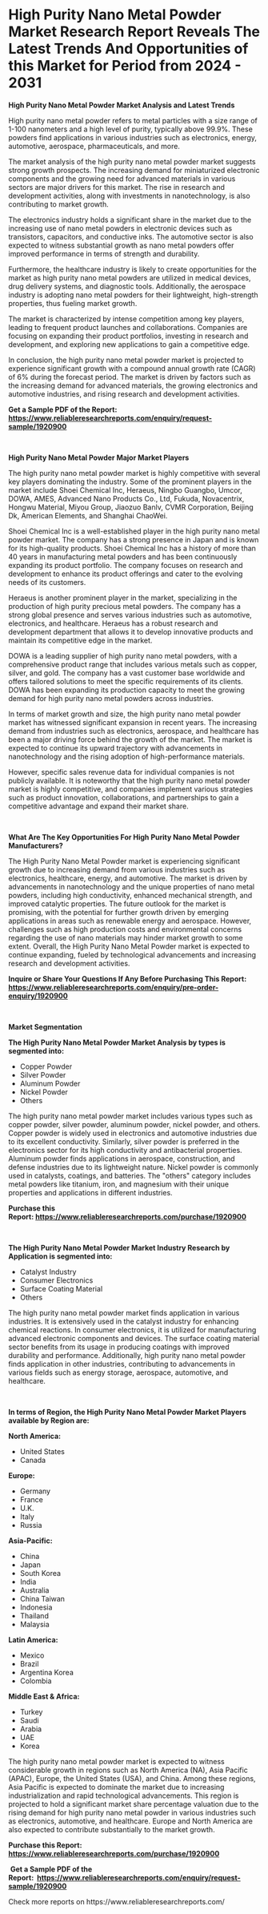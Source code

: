 <p><h1>High Purity Nano Metal Powder Market Research Report Reveals The Latest Trends And Opportunities of this Market for Period from 2024 - 2031</h1></p><p><strong>High Purity Nano Metal Powder Market Analysis and Latest Trends</strong></p>
<p><p>High purity nano metal powder refers to metal particles with a size range of 1-100 nanometers and a high level of purity, typically above 99.9%. These powders find applications in various industries such as electronics, energy, automotive, aerospace, pharmaceuticals, and more.</p><p>The market analysis of the high purity nano metal powder market suggests strong growth prospects. The increasing demand for miniaturized electronic components and the growing need for advanced materials in various sectors are major drivers for this market. The rise in research and development activities, along with investments in nanotechnology, is also contributing to market growth.</p><p>The electronics industry holds a significant share in the market due to the increasing use of nano metal powders in electronic devices such as transistors, capacitors, and conductive inks. The automotive sector is also expected to witness substantial growth as nano metal powders offer improved performance in terms of strength and durability.</p><p>Furthermore, the healthcare industry is likely to create opportunities for the market as high purity nano metal powders are utilized in medical devices, drug delivery systems, and diagnostic tools. Additionally, the aerospace industry is adopting nano metal powders for their lightweight, high-strength properties, thus fueling market growth.</p><p>The market is characterized by intense competition among key players, leading to frequent product launches and collaborations. Companies are focusing on expanding their product portfolios, investing in research and development, and exploring new applications to gain a competitive edge.</p><p>In conclusion, the high purity nano metal powder market is projected to experience significant growth with a compound annual growth rate (CAGR) of 6% during the forecast period. The market is driven by factors such as the increasing demand for advanced materials, the growing electronics and automotive industries, and rising research and development activities.</p></p>
<p><strong>Get a Sample PDF of the Report:&nbsp; <a href="https://www.reliableresearchreports.com/enquiry/request-sample/1920900">https://www.reliableresearchreports.com/enquiry/request-sample/1920900</a></strong></p>
<p>&nbsp;</p>
<p><strong>High Purity Nano Metal Powder Major Market Players</strong></p>
<p><p>The high purity nano metal powder market is highly competitive with several key players dominating the industry. Some of the prominent players in the market include Shoei Chemical Inc, Heraeus, Ningbo Guangbo, Umcor, DOWA, AMES, Advanced Nano Products Co., Ltd, Fukuda, Novacentrix, Hongwu Material, Miyou Group, Jiaozuo Banlv, CVMR Corporation, Beijing Dk, American Elements, and Shanghai ChaoWei.</p><p>Shoei Chemical Inc is a well-established player in the high purity nano metal powder market. The company has a strong presence in Japan and is known for its high-quality products. Shoei Chemical Inc has a history of more than 40 years in manufacturing metal powders and has been continuously expanding its product portfolio. The company focuses on research and development to enhance its product offerings and cater to the evolving needs of its customers.</p><p>Heraeus is another prominent player in the market, specializing in the production of high purity precious metal powders. The company has a strong global presence and serves various industries such as automotive, electronics, and healthcare. Heraeus has a robust research and development department that allows it to develop innovative products and maintain its competitive edge in the market.</p><p>DOWA is a leading supplier of high purity nano metal powders, with a comprehensive product range that includes various metals such as copper, silver, and gold. The company has a vast customer base worldwide and offers tailored solutions to meet the specific requirements of its clients. DOWA has been expanding its production capacity to meet the growing demand for high purity nano metal powders across industries.</p><p>In terms of market growth and size, the high purity nano metal powder market has witnessed significant expansion in recent years. The increasing demand from industries such as electronics, aerospace, and healthcare has been a major driving force behind the growth of the market. The market is expected to continue its upward trajectory with advancements in nanotechnology and the rising adoption of high-performance materials.</p><p>However, specific sales revenue data for individual companies is not publicly available. It is noteworthy that the high purity nano metal powder market is highly competitive, and companies implement various strategies such as product innovation, collaborations, and partnerships to gain a competitive advantage and expand their market share.</p></p>
<p>&nbsp;</p>
<p><strong>What Are The Key Opportunities For High Purity Nano Metal Powder Manufacturers?</strong></p>
<p><p>The High Purity Nano Metal Powder market is experiencing significant growth due to increasing demand from various industries such as electronics, healthcare, energy, and automotive. The market is driven by advancements in nanotechnology and the unique properties of nano metal powders, including high conductivity, enhanced mechanical strength, and improved catalytic properties. The future outlook for the market is promising, with the potential for further growth driven by emerging applications in areas such as renewable energy and aerospace. However, challenges such as high production costs and environmental concerns regarding the use of nano materials may hinder market growth to some extent. Overall, the High Purity Nano Metal Powder market is expected to continue expanding, fueled by technological advancements and increasing research and development activities.</p></p>
<p><strong>Inquire or Share Your Questions If Any Before Purchasing This Report: <a href="https://www.reliableresearchreports.com/enquiry/pre-order-enquiry/1920900">https://www.reliableresearchreports.com/enquiry/pre-order-enquiry/1920900</a></strong></p>
<p>&nbsp;</p>
<p><strong>Market Segmentation</strong></p>
<p><strong>The High Purity Nano Metal Powder Market Analysis by types is segmented into:</strong></p>
<p><ul><li>Copper Powder</li><li>Silver Powder</li><li>Aluminum Powder</li><li>Nickel Powder</li><li>Others</li></ul></p>
<p><p>The high purity nano metal powder market includes various types such as copper powder, silver powder, aluminum powder, nickel powder, and others. Copper powder is widely used in electronics and automotive industries due to its excellent conductivity. Similarly, silver powder is preferred in the electronics sector for its high conductivity and antibacterial properties. Aluminum powder finds applications in aerospace, construction, and defense industries due to its lightweight nature. Nickel powder is commonly used in catalysts, coatings, and batteries. The "others" category includes metal powders like titanium, iron, and magnesium with their unique properties and applications in different industries.</p></p>
<p><strong>Purchase this Report:&nbsp;<a href="https://www.reliableresearchreports.com/purchase/1920900">https://www.reliableresearchreports.com/purchase/1920900</a></strong></p>
<p>&nbsp;</p>
<p><strong>The High Purity Nano Metal Powder Market Industry Research by Application is segmented into:</strong></p>
<p><ul><li>Catalyst Industry</li><li>Consumer Electronics</li><li>Surface Coating Material</li><li>Others</li></ul></p>
<p><p>The high purity nano metal powder market finds application in various industries. It is extensively used in the catalyst industry for enhancing chemical reactions. In consumer electronics, it is utilized for manufacturing advanced electronic components and devices. The surface coating material sector benefits from its usage in producing coatings with improved durability and performance. Additionally, high purity nano metal powder finds application in other industries, contributing to advancements in various fields such as energy storage, aerospace, automotive, and healthcare.</p></p>
<p>&nbsp;</p>
<p><strong>In terms of Region, the High Purity Nano Metal Powder Market Players available by Region are:</strong></p>
<p>
    <p> <strong> North America: </strong>
        <ul>
            <li>United States</li>
            <li>Canada</li>
        </ul>
        </p> 
    <p> <strong> Europe: </strong>
        <ul>
            <li>Germany</li>
            <li>France</li>
            <li>U.K.</li>
            <li>Italy</li>
            <li>Russia</li>
        </ul>
        </p> 
    <p> <strong> Asia-Pacific: </strong>
        <ul>
            <li>China</li>
            <li>Japan</li>
            <li>South Korea</li>
            <li>India</li>
            <li>Australia</li>
            <li>China Taiwan</li>
            <li>Indonesia</li>
            <li>Thailand</li>
            <li>Malaysia</li>
        </ul>
        </p> 
    <p> <strong> Latin America: </strong>
        <ul>
            <li>Mexico</li>
            <li>Brazil</li>
            <li>Argentina Korea</li>
            <li>Colombia</li>
        </ul>
        </p> 
    <p> <strong> Middle East & Africa: </strong>
        <ul>
            <li>Turkey</li>
            <li>Saudi</li>
            <li>Arabia</li>
            <li>UAE</li>
            <li>Korea</li>
        </ul>
    </p>
    </p>
<p><p>The high purity nano metal powder market is expected to witness considerable growth in regions such as North America (NA), Asia Pacific (APAC), Europe, the United States (USA), and China. Among these regions, Asia Pacific is expected to dominate the market due to increasing industrialization and rapid technological advancements. This region is projected to hold a significant market share percentage valuation due to the rising demand for high purity nano metal powder in various industries such as electronics, automotive, and healthcare. Europe and North America are also expected to contribute substantially to the market growth.</p></p>
<p><strong>Purchase this Report: <a href="https://www.reliableresearchreports.com/purchase/1920900">https://www.reliableresearchreports.com/purchase/1920900</a></strong></p>
<p>&nbsp;<strong>Get a Sample PDF of the Report:&nbsp;&nbsp;<a href="https://www.reliableresearchreports.com/enquiry/request-sample/1920900">https://www.reliableresearchreports.com/enquiry/request-sample/1920900</a></strong></p>
<p><strong></strong></p>
<p>Check more reports on https://www.reliableresearchreports.com/</p>
